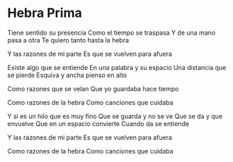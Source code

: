 # Hebra Prima

Tiene sentido su presencia
Como el tiempo se traspasa
Y de una mano pasa a otra
Te quiero tanto hasta la hebra

Y las razones de mi parte
Es que se vuelven para afuera

Existe algo que se entiende
En una palabra y su espacio
Una distancia que se pierde
Esquiva y ancha pienso en alto

Como razones que se velan
Que yo guardaba hace tiempo

Como razones de la hebra
Como canciones que cuidaba

Y si es un hilo que es muy fino
Que se guarda y no se ve
Que se da y que envuelve
Que en un espacio convierte
Cuando da se entiende

Y las razones de mi parte
Es que se vuelven para afuera

Como razones de la hebra
Como canciones que cuidaba
